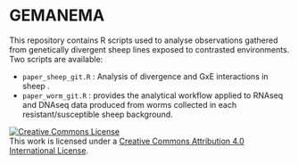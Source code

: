 # GEMANEMA

This repository contains R scripts used to analyse observations gathered from genetically divergent sheep lines exposed to contrasted environments.
Two scripts are available:
* ```paper_sheep_git.R``` : Analysis of divergence and GxE interactions in sheep .
* ```paper_worm_git.R``` : provides the analytical workflow applied to RNAseq and DNAseq data produced from worms collected in each resistant/susceptible sheep background.

<a rel="license" href="http://creativecommons.org/licenses/by/4.0/"><img alt="Creative Commons License" style="border-width:0" src="https://i.creativecommons.org/l/by/4.0/88x31.png" /></a><br />This work is licensed under a <a rel="license" href="http://creativecommons.org/licenses/by/4.0/">Creative Commons Attribution 4.0 International License</a>.

